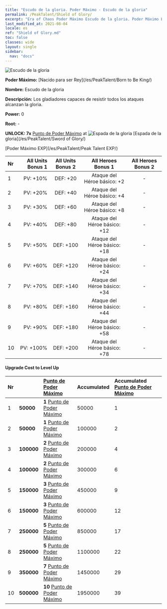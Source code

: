 ```yaml
---
title: "Escudo de la gloria. Poder Máximo - Escudo de la gloria"
permalink: /PeakTalent/Shield of Glory/
excerpt: "Era of Chaos Poder Máximo Escudo de la gloria. Poder Máximo Escudo de la gloria. Escudo de la gloria"
last_modified_at: 2021-08-04
locale: es
ref: "Shield of Glory.md"
toc: false
classes: wide
layout: single
sidebar:
  nav: "docs"
---
```


  ![Escudo de la gloria](/images/pt/talent_4202.png)

  **Poder Máximo:** [Nacido para ser Rey](/es/PeakTalent/Born to Be King/)

  **Nombre:** Escudo de la gloria

  **Descripción:** Los gladiadores capaces de resistir todos los ataques alcanzan la gloria.

  **Power:** 0

  **Root:** -

  **UNLOCK: 7x** [Punto de Poder Máximo](/ItemsES/con_934/) at ![Espada de la gloria](/images/pt/talent_4201.png) [Espada de la gloria](/es/PeakTalent/Sword of Glory/)

  [Poder Máximo EXP](/es/PeakTalent/Peak Talent EXP/)

  | Nr | All Units Bonus 1 | All Units Bonus 2 | All Heroes Bonus 1 | All Heroes Bonus 2 |
  |:---|--------------:|:-------------:|:-------------:|:-------------:|
  | 1 | PV: +10% | DEF: +20 | Ataque del Héroe básico: +2 | - |
  | 2 | PV: +20% | DEF: +40 | Ataque del Héroe básico: +4 | - |
  | 3 | PV: +30% | DEF: +60 | Ataque del Héroe básico: +8 | - |
  | 4 | PV: +40% | DEF: +80 | Ataque del Héroe básico: +12 | - |
  | 5 | PV: +50% | DEF: +100 | Ataque del Héroe básico: +18 | - |
  | 6 | PV: +60% | DEF: +120 | Ataque del Héroe básico: +24 | - |
  | 7 | PV: +70% | DEF: +140 | Ataque del Héroe básico: +34 | - |
  | 8 | PV: +80% | DEF: +160 | Ataque del Héroe básico: +44 | - |
  | 9 | PV: +90% | DEF: +180 | Ataque del Héroe básico: +58 | - |
  | 10 | PV: +100% | DEF: +200 | Ataque del Héroe básico: +78 | - |


#### Upgrade Cost to Level Up

  | Nr | <i class="fas fa-coins"/> | [Punto de Poder Máximo](/ItemsES/con_934/) | Accumulated <i class="fas fa-coins"/> | Accumulated [Punto de Poder Máximo](/ItemsES/con_934/) |
  |:---|:--------------|:-------------|:-------------|:-------------|
  | 1 | **50000** | **1** [Punto de Poder Máximo](/ItemsES/con_934/) | 50000 | 1 |
  | 2 | **50000** | **1** [Punto de Poder Máximo](/ItemsES/con_934/) | 100000 | 2 |
  | 3 | **100000** | **2** [Punto de Poder Máximo](/ItemsES/con_934/) | 200000 | 4 |
  | 4 | **100000** | **2** [Punto de Poder Máximo](/ItemsES/con_934/) | 300000 | 6 |
  | 5 | **150000** | **3** [Punto de Poder Máximo](/ItemsES/con_934/) | 450000 | 9 |
  | 6 | **150000** | **3** [Punto de Poder Máximo](/ItemsES/con_934/) | 600000 | 12 |
  | 7 | **250000** | **5** [Punto de Poder Máximo](/ItemsES/con_934/) | 850000 | 17 |
  | 8 | **250000** | **5** [Punto de Poder Máximo](/ItemsES/con_934/) | 1100000 | 22 |
  | 9 | **350000** | **7** [Punto de Poder Máximo](/ItemsES/con_934/) | 1450000 | 29 |
  | 10 | **500000** | **10** [Punto de Poder Máximo](/ItemsES/con_934/) | 1950000 | 39 |
